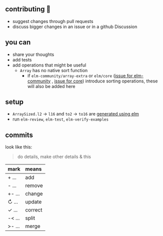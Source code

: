 ## contributing 💙

  - suggest changes through pull requests
  - discuss bigger changes in an issue or in a github Discussion 

## you can

  - share your thoughts
  - add tests
  - add operations that might be useful
      - `Array` has no native sort function
          - if `elm-community/array-extra` or `elm/core`
            ([issue for elm-community](https://github.com/elm-community/array-extra/issues/25)
            , [issue for core](https://github.com/elm/core/issues/1112))
            introduce sorting operations, these will also be added here

## setup

  - `ArraySized.l2` → `l16` and `to2` → `to16` are [generated using elm](generate/src/ArraySized/Generate.elm)
  - run `elm-review`, `elm-test`, `elm-verify-examples`

## commits
look like this:
> do details, make other details & this

| mark     | means   |
| :------- | :------ |
| + ...    | add     |
| - ...    | remove  |
| +- ...   | change  |
| ↻ ...    | update  |
| ✓ ...    | correct |
| -< ...   | split   |
| >- ...   | merge   |
